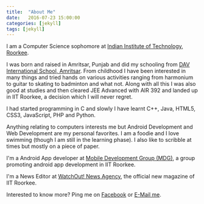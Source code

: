 ```yaml
---
title:  "About Me"
date:   2016-07-23 15:00:00
categories: [jekyll]
tags: [jekyll]
---
```



I am a Computer Science sophomore at [Indian Institute of Technology, Roorkee][IITR].

I was born and raised in Amritsar, Punjab and did my schooling from [DAV International School, Amritsar][DAVIS]. From childhood I have been interested in many things and tried hands on various activities ranging from harmonium to guitar to skating to badminton and what not. Along with all this I was also good at studies and then cleared JEE Advanced with AIR 392 and landed up in IIT Roorkee, a decision which I will never regret.

I had started programming in C and slowly I have learnt C++, Java, HTML5, CSS3, JavaScript, PHP and Python.

Anything relating to computers interests me but Android Development and Web Development are my personal favorites. I am a foodie and I love swimming (though I am still in the learning phase). I also like to scribble at times but mostly on a piece of paper.

I'm a Android App developer at [Mobile Development Group (MDG)][MDG], a group promoting android app development in IIT Roorkee.

I'm a News Editor at [WatchOut! News Agency][WoNA], the official new magazine of IIT Roorkee.

Interested to know more? Ping me on [Facebook][fb] or [E-Mail me][mail].

[IITR]:	 http://www.iitr.ac.in/
[DAVIS]: http://www.davintschool.org/
[MDG]:	 https://mobile.sdslabs.co/
[WoNA]:	 http://wona.co.in
[fb]:	 https://www.facebook.com/hareshkhanna01/
[mail]:	 mailto:khanna.haresh@yahoo.co.in
